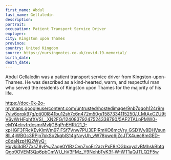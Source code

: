 ```yaml
---
first_name: Abdul
last_name: Gellaledin
description: 
portrait: 
occupation: Patient Transport Service Driver
employer: 
city: Kingston upon Thames
province: 
country: United Kingdom
source: https://nursingnotes.co.uk/covid-19-memorial/
birth_date: 
death_date: 
---
```


Abdul Gellaledin was a patient transport service driver from Kingston-upon-Thames. He was described as a kind-hearted, warm, and respectful man who served the residents of Kingston upon Thames for the majority of his life.

https://doc-0k-2o-mymaps.googleusercontent.com/untrusted/hostedimage/9nb7gqoh124r9m7vlv6orpk97g/ptj00l841bu12sh7c6n472m50g/1587334115250/J_MtAxCZU9tV6vWrHFghfXVSI__XN2FG/12408379247524338790/5AF2TALpPMW0-eMY4elrvfrdcsmrMvIjGBgPnEHRk21_1-xpHGF3FRcKEyKlmVm97_FSf7Vnw7PU3EPiRmKO6mcVry_GSD1Vy8DHVsun8lL4jWBGc3RPjn7pkSo2kqblS14gNvyUh_vW78pwo6jZcJTX4uec8mGED-c8daNzpHQ2WyQ-Huyki3dR77xsZ8yPyJZage0YlBzCynZvoEr2azrPxF8rCGbxxyclvBMhskBbtqQgo9OVEM3Qp6pbCmWU_hV3FMz_Y9NehbTyK3f-W-WT1aQJTLQ2F5w